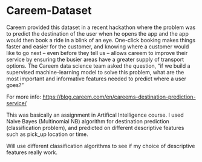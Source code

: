 # Careem-Dataset
Careem provided this dataset in a recent hackathon where the problem was to predict the destination of the user when he opens the app and the app would then book a ride in a blink of an eye.   One-click booking makes things faster and easier for the customer, and knowing where a customer would like to go next – even before they tell us – allows careem to improve their service by ensuring the busier areas have a greater supply of transport options.  The Careem data science team asked the question, “if we build a supervised machine-learning  model to solve this problem, what are the most important and informative features needed to predict where a user goes?” 

For more info: https://blog.careem.com/en/careems-destination-prediction-service/

This was basically an assignment in Artifical Intelligence course. I used Naive Bayes (Multinomial NB) algorithm for destination prediction (classification problem), and predicted on different descriptive features such as pick_up location or time. 

Will use different classification algorithms to see if my choice of descriptive features really work. 
